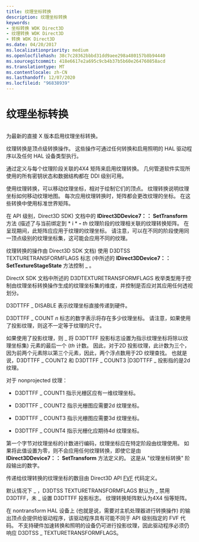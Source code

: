 ```yaml
---
title: 纹理坐标转换
description: 纹理坐标转换
keywords:
- 坐标转换 WDK Direct3D
- 纹理转换 WDK Direct3D
- 转换 WDK Direct3D
ms.date: 04/20/2017
ms.localizationpriority: medium
ms.openlocfilehash: 38c7c28362bbbd31dd9aee298a480157b8b94440
ms.sourcegitcommit: 418e6617e2a695c9cb4b37b5b60e264760858acd
ms.translationtype: MT
ms.contentlocale: zh-CN
ms.lasthandoff: 12/07/2020
ms.locfileid: "96838939"
---
```

# <a name="texture-coordinate-transformations"></a>纹理坐标转换


## <span id="ddk_texture_coordinate_transformations_gg"></span><span id="DDK_TEXTURE_COORDINATE_TRANSFORMATIONS_GG"></span>


为最新的直接 X 版本启用纹理坐标转换。

纹理转换是顶点级转换操作。 这些操作可通过任何转换和启用照明的 HAL 驱动程序以及任何 HAL 设备类型执行。

通过定义与每个纹理阶段关联的4X4 矩阵来启用纹理转换。 几何管道软件实现所使用的所有密钥状态和数据结构都在 DDI 级别可用。

使用纹理转换，可以移动纹理坐标，相对于绘制它们的顶点。 纹理转换说明纹理坐标如何移动纹理地图。 每次应用纹理转换时，矩阵都会更改纹理的坐标。 在这些转换中使用标准世界矩阵。

在 API 级别，Direct3D SDK) 文档中的 **IDirect3DDevice7：： SetTransform** 方法 (描述了与当前绑定到 * i * **-** _th_ 纹理阶段的纹理相关联的纹理转换矩阵。 在呈现期间，此矩阵应应用于纹理的纹理坐标。 请注意，可以在不同的阶段使用同一顶点级别的纹理坐标集，这可能会应用不同的纹理。

纹理转换的操作由 Direct3D SDK 文档) 使用 D3DTSS TEXTURETRANSFORMFLAGS 标志 (中所述的 **IDirect3DDevice7：： SetTextureStageState** 方法控制 \_ 。

DirectX SDK 文档中所述的 D3DTEXTURETRANSFORMFLAGS 枚举类型用于控制由纹理坐标转换操作生成的纹理坐标集的维度，并控制是否应对其应用任何透视划分。

D3DTTFF \_ DISABLE 表示纹理坐标直接传递到硬件。

D3DTTFF \_ COUNT *n* 标志的数字表示将存在多少纹理坐标。 请注意，如果使用了投影纹理，则这不一定等于纹理的尺寸。

如果使用了投影纹理，则 \_ 将 D3DTTFF 投影标志设置为指示纹理坐标将除以纹理坐标集) 元素的最后一个 (*th* 计数。 因此，对于2D 投影纹理，此计数为三个，因为前两个元素除以第三个元素，因此，两个浮点数用于2D 纹理查找。 也就是说，D3DTTFF \_ COUNT2 和 D3DTTFF \_ COUNT3 |D3DTTFF \_ 投影指的是2d 纹理。

对于 nonprojected 纹理：

-   D3DTTFF \_ COUNT1 指示光栅区应有一维纹理坐标。

-   D3DTTFF \_ COUNT2 指示光栅图应需要2d 纹理坐标。

-   D3DTTFF \_ COUNT3 指示光栅图应需要3d 纹理坐标。

-   D3DTTFF \_ COUNT4 指示光栅化应期待4d 纹理坐标。

第一个字节对纹理坐标的计数进行编码，纹理坐标应在特定阶段由纹理使用。 如果将此值设置为零，则不会应用任何纹理转换，即使它是由 **IDirect3DDevice7：： SetTransform** 方法定义的。 这是从 "纹理坐标转换" 阶段输出的数字。

传递给纹理转换的纹理坐标的数目由 Direct3D API [FVF](fvf--flexible-vertex-format-.md) 代码定义。

默认情况下 \_ ，D3DTSS TEXTURETRANSFORMFLAGS 默认为 \_ 禁用 D3DTFF，未 \_ 设置 D3DTTFF 投影标志。 纹理转换矩阵默认为4X4 恒等矩阵。

在 nontransform HAL 设备上 (也就是说，需要对主机处理器进行转换操作) 的输出顶点会提供给驱动程序，该驱动程序具有可能不同于 API 级别指定的 FVF 代码。 不支持硬件加速转换和照明的设备仍可进行投影纹理，因此驱动程序必须仍响应 D3DTSS \_ TEXTURETRANSFORMFLAGS。

 

 





